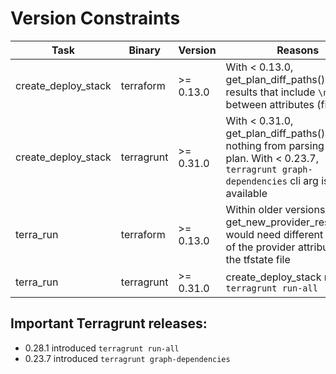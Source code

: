 # Version Constraints

| Task | Binary | Version | Reasons |
|-------|--------|---------|--------|
| create_deploy_stack | terraform | >= 0.13.0 | With < 0.13.0, get_plan_diff_paths() returns results that include `\n` between attributes (fixable) |
| create_deploy_stack | terragrunt | >= 0.31.0 | With < 0.31.0, get_plan_diff_paths() returns nothing from parsing run-all plan. With < 0.23.7, `terragrunt graph-dependencies` cli arg is not available |
| terra_run | terraform | >= 0.13.0 | Within older versions, get_new_provider_resources() would need different parsing of the provider attribute from the tfstate file |
| terra_run | terragrunt | >= 0.31.0 | create_deploy_stack requires `terragrunt run-all` |


## Important Terragrunt releases:
- 0.28.1 introduced `terragrunt run-all`
- 0.23.7 introduced `terragrunt graph-dependencies`